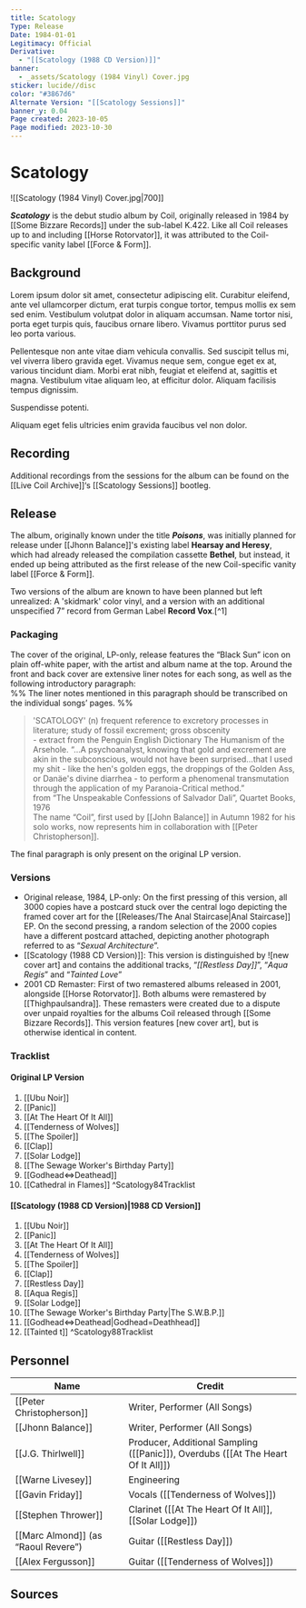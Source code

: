 ```yaml
---
title: Scatology
Type: Release
Date: 1984-01-01
Legitimacy: Official
Derivative:
  - "[[Scatology (1988 CD Version)]]"
banner:
  - _assets/Scatology (1984 Vinyl) Cover.jpg
sticker: lucide//disc
color: "#3867d6"
Alternate Version: "[[Scatology Sessions]]"
banner_y: 0.04
Page created: 2023-10-05
Page modified: 2023-10-30
---
```


# Scatology

![[Scatology (1984 Vinyl) Cover.jpg|700]]

*__Scatology__* is the debut studio album by Coil, originally released in 1984 by [[Some Bizzare Records]] under the sub-label K.422. Like all Coil releases up to and including [[Horse Rotorvator]], it was attributed to the Coil-specific vanity label [[Force & Form]].

## Background

Lorem ipsum dolor sit amet, consectetur adipiscing elit. Curabitur eleifend, ante vel ullamcorper dictum, erat turpis congue tortor, tempus mollis ex sem sed enim. Vestibulum volutpat dolor in aliquam accumsan. Name tortor nisi, porta eget turpis quis, faucibus ornare libero. Vivamus porttitor purus sed leo porta various.

Pellentesque non ante vitae diam vehicula convallis. Sed suscipit tellus mi, vel viverra libero gravida eget. Vivamus neque sem, congue eget ex at, various tincidunt diam. Morbi erat nibh, feugiat et eleifend at, sagittis et magna. Vestibulum vitae aliquam leo, at efficitur dolor. Aliquam facilisis tempus dignissim.

Suspendisse potenti.

Aliquam eget felis ultricies enim gravida faucibus vel non dolor.

## Recording

Additional recordings from the sessions for the album can be found on the [[Live Coil Archive]]‘s [[Scatology Sessions]] bootleg.

## Release

The album, originally known under the title *__Poisons__*, was initially planned for release under [[Jhonn Balance]]'s existing label __Hearsay and Heresy__, which had already released the compilation cassette __Bethel__, but instead, it ended up being attributed as the first release of the new Coil-specific vanity label [[Force & Form]].

Two versions of the album are known to have been planned but left unrealized: A 'skidmark' color vinyl, and a version with an additional unspecified 7” record from German Label __Record Vox__.[^1]

### Packaging

The cover of the original, LP-only, release features the “Black Sun” icon on plain off-white paper, with the artist and album name at the top. Around the front and back cover are extensive liner notes for each song, as well as the following introductory paragraph:  
%%
The liner notes mentioned in this paragraph should be transcribed on the individual songs’ pages.
%%

> 'SCATOLOGY' (n) frequent reference to excretory processes in literature; study of fossil excrement; gross obscenity <br> - extract from the Penguin English Dictionary The Humanism of the Arsehole. “…A psychoanalyst, knowing that gold and excrement are akin in the subconscious, would not have been surprised…that I used my shit - like the hen's golden eggs, the droppings of the Golden Ass, or Danäe's divine diarrhea - to perform a phenomenal transmutation through the application of my Paranoia-Critical method.” <br> from “The Unspeakable Confessions of Salvador Dali”, Quartet Books, 1976 <br> The name “Coil”, first used by [[John Balance]] in Autumn 1982 for his solo works, now represents him in collaboration with [[Peter Christopherson]].
  

The final paragraph is only present on the original LP version.

### Versions

- Original release, 1984, LP-only: On the first pressing of this version, all 3000 copies have a postcard stuck over the central logo depicting the framed cover art for the [[Releases/The Anal Staircase|Anal Staircase]] EP. On the second pressing, a random selection of the 2000 copies have a different postcard attached, depicting another photograph referred to as “*Sexual Architecture*”.
- [[Scatology (1988 CD Version)]]: This version is distinguished by ![new cover art] and contains the additional tracks, “*[[Restless Day]]*”, “*Aqua Regis*” and “*Tainted Love*”
- 2001 CD Remaster: First of two remastered albums released in 2001, alongside [[Horse Rotorvator]]. Both albums were remastered by [[Thighpaulsandra]]. These remasters were created due to a dispute over unpaid royalties for the albums Coil released through [[Some Bizzare Records]]. This version features [new cover art], but is otherwise identical in content.

### Tracklist

#### Original LP Version
1. [[Ubu Noir]]
2. [[Panic]]
3. [[At The Heart Of It All]]
4. [[Tenderness of Wolves]]
5. [[The Spoiler]]
6. [[Clap]]
7. [[Solar Lodge]]
8. [[The Sewage Worker's Birthday Party]]
9. [[Godhead⇔Deathead]]
10. [[Cathedral in Flames]] ^Scatology84Tracklist

#### [[Scatology (1988 CD Version)|1988 CD Version]]
1. [[Ubu Noir]]
2. [[Panic]]
3. [[At The Heart Of It All]]
4. [[Tenderness of Wolves]]
5. [[The Spoiler]]
6. [[Clap]]
7. [[Restless Day]]
8. [[Aqua Regis]]
9. [[Solar Lodge]]
10. [[The Sewage Worker's Birthday Party|The S.W.B.P.]]
11. [[Godhead⇔Deathead|Godhead=Deathhead]]
12. [[Tainted t]] ^Scatology88Tracklist

## Personnel

|Name|Credit|
|---|---|
|[[Peter Christopherson]] | Writer, Performer (All Songs) |
|[[Jhonn Balance]] | Writer, Performer (All Songs) |
|[[J.G. Thirlwell]] | Producer, Additional Sampling ([[Panic]]), Overdubs ([[At The Heart Of It All]]) |
|[[Warne Livesey]] | Engineering |
|[[Gavin Friday]] | Vocals ([[Tenderness of Wolves]]) |
|[[Stephen Thrower]] | Clarinet ([[At The Heart Of It All]], [[Solar Lodge]]) |
|[[Marc Almond]]  (as “Raoul Revere”) | Guitar ([[Restless Day]]) |
|[[Alex Fergusson]] | Guitar ([[Tenderness of Wolves]]) |

## Sources
[1^]: <http://brainwashed.com/common/htdocs/discog/ffk1.php?site=coil08>
